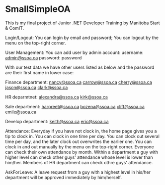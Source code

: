 # SmallSimpleOA
This is my final project of Junior .NET Developer Training by Manitoba Start & ComIT.

Login/Logout:
You can login by email and password;
You can logout by the menu on the top-right corner.

User Management:
You can add user by admin account:
username: admin@ssoa.ca
password: password

With our test data we have other users listed as below and the password are their first name in lower case:

Finance department:
    nancy@ssoa.ca
    carrow@ssoa.ca
    cherry@ssoa.ca
    jason@ssoa.ca
    clark@ssoa.ca

HR deparmtnet:
    alexandra@ssoa.ca
    kirk@ssoa.ca

Sale department:
    harpreet@ssoa.ca
    bozena@ssoa.ca
    cliff@ssoa.ca
    emile@ssoa.ca

Develop department:
    keith@ssoa.ca
    eric@ssoa.ca


Attendance:
Everyday if you have not clock in, the home page gives you a tip to clock in.
You can clock in one time per day.
You can clock out several time per day, and the later clock out overwrites the earlier one.
You can clock in and out manually by the menu on the top-right corner.
Everyone can check their own attendance by month.
Within a department a guy with higher level can check other guys' attendance whose level is lower than him/her.
Members of HR department can check othre guys' attendance.


AskForLeave:
A leave request from a guy with a highest level in his/her department will be approved immediately by him/herself. 